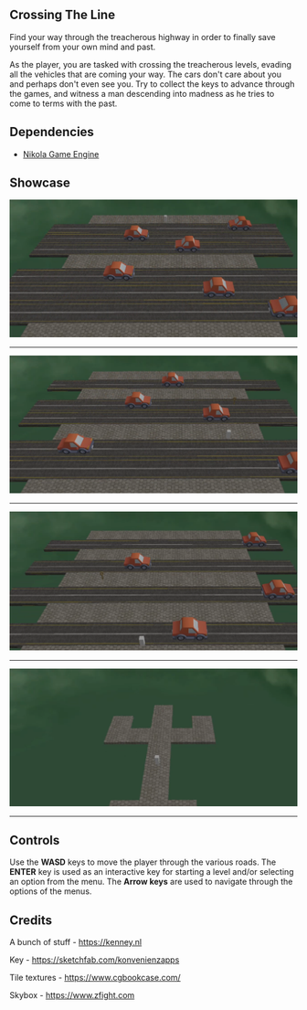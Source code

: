 ## Crossing The Line

Find your way through the treacherous highway in order to finally save yourself from your own mind and past.

As the player, you are tasked with crossing the treacherous levels, evading all the vehicles that are coming your way. The cars don't care about you and perhaps don't even see you. Try to collect the keys to advance through the games, and witness a man descending into madness as he tries to come to terms with the past.

## Dependencies 

- [Nikola Game Engine](https://github.com/FrodoAlaska/Nikola.git)

## Showcase 

![Screenshot](https://github.com/FrodoAlaska/CrossingTheLine/blob/master/assets/screenshot_1.png) 

---

![Screenshot](https://github.com/FrodoAlaska/CrossingTheLine/blob/master/assets/screenshot_2.png) 

---
![Screenshot](https://github.com/FrodoAlaska/CrossingTheLine/blob/master/assets/screenshot_3.png) 

---

![Screenshot](https://github.com/FrodoAlaska/CrossingTheLine/blob/master/assets/screenshot_4.png) 

---

## Controls 

Use the **WASD** keys to move the player through the various roads. The **ENTER** key is used as an interactive key for starting a level and/or selecting an option from the menu. The **Arrow keys** are used to navigate through the options of the menus.

## Credits 

A bunch of stuff - https://kenney.nl 

Key - https://sketchfab.com/konvenienzapps

Tile textures - https://www.cgbookcase.com/

Skybox - https://www.zfight.com
